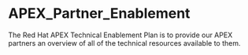 # APEX_Partner_Enablement
The Red Hat APEX Technical Enablement Plan is to provide our APEX partners an overview of all of the technical resources available to them.
